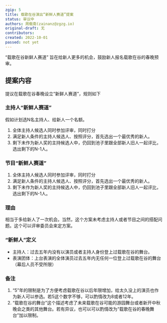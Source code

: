 ```yaml
---
zgip: 5
title: 载歌在谷演出“新鲜人赛道”提案
status: 审议中
authors: 周载南(zainanz@zgzg.io)
original-draft: 无
contributors: 
created: 2022-10-01
passed: not yet
---
```


“载歌在谷新鲜人赛道”
旨在给新人更多的机会，鼓励新人报名载歌在谷的春晚预审。

## 提案内容
提议在载歌在谷春晚设立“新鲜人赛道”，规则如下

### 主持人“新鲜人赛道”
假如计划选N名主持人、给新人一个名额。
1. 全体主持人候选人同时参加评审，同时打分
2. 满足新人条件的主持人候选人、按照评分，首先选出一个最优秀的新人。
3. 剩下未作为新人奖的主持候选人中，仍回到池子里跟全部新人旧人一起评比，选出剩下的N-1人。

### 节目“新鲜人赛道”
1. 全体主持人候选人同时参加评审，同时打分
2. 满足新人条件的主持人候选人、按照评分，首先选出一个最优秀的新人。
3. 剩下未作为新人奖的主持候选人中，仍回到池子里跟全部新人旧人一起评比，选出剩下的N-1人。

### 理由
相当于多给新人了一次机会。当然，这个方案未考虑主持人或者节目之间的搭配问题。这个可以评审委员会来定方案。


### “新鲜人”定义
- 主持人：过去五年内没有以演员或者主持人身份登上过载歌在谷的舞台。
- 表演团体：上台表演的全体演员过去五年内无任何一位登上过载歌在谷的舞台（幕后人员不受所限）

### 备注
1. “5”年的限制是为了方便考虑载歌在谷以后年限增加，给太久没上的演员也作为新人可以参选。若5这个数字不够，可以酌情改为8或者12年。
2. “载歌在谷的舞台”这个描述考虑了未来载歌在谷可能的游园舞台或者新开中秋晚会之类的其他舞台。若有异议，也可以可以酌情改为“载歌在谷的春晚舞台”加以限制。
